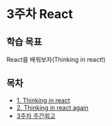 # 3주차 React

## 학습 목표

React를 배워보자(Thinking in react!)

## 목차

- [1. Thinking in react](thinkingInReact.md)
- [2. Thinking in react again](thinkingInReactAgain.md)
- [3주차 주간회고](weeklyReview.md)
